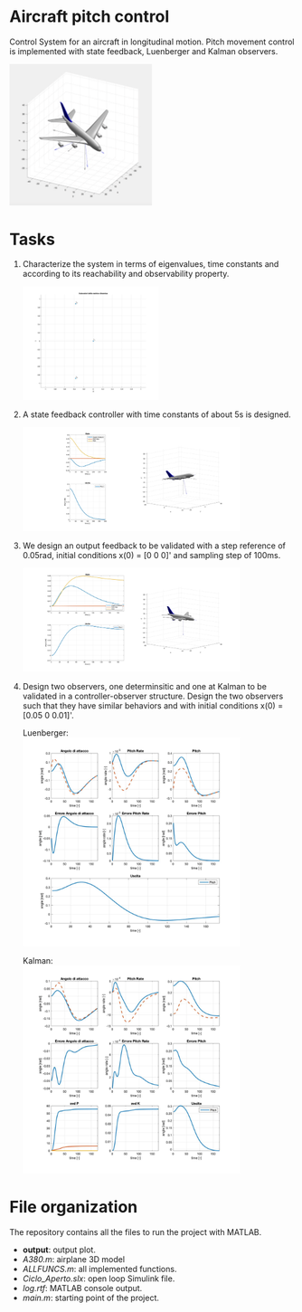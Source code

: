 # Aircraft pitch control
Control System for an aircraft in longitudinal motion. Pitch movement control is implemented with state feedback, Luenberger and Kalman observers.

<img src="./output/0_plane.png" width="50%"> <br>

# Tasks

1. Characterize the system in terms of eigenvalues, time constants and according to its reachability and observability property.

    <img src="./output/1_autovalori_tc.jpg" width="50%"> <br>

2. A state feedback controller with time constants of about 5s is designed.

    <img src="./output/4_stato_uscita_retroazione_stato.jpg" width="80%"> <br>

3. We design an output feedback to be validated with a step reference of 0.05rad, initial conditions
x(0) = [0 0 0]' and sampling step of 100ms.

    <img src="./output/6_stato_uscita_retroazione_uscita.jpg" width="80%"> <br>

4. Design two observers, one determinsitic and one at Kalman to be validated in a controller-observer structure. Design the two observers such that they have similar behaviors and with initial conditions x(0) = [0.05 0 0.01]'.

    Luenberger: <br>
    <img src="./output/8_luenberger.jpg" width="80%"> <br>

    Kalman: <br>
    <img src="./output/10_kalman.jpg" width="80%"> <br>

# File organization

The repository contains all the files to run the project with MATLAB.

- **output**: output plot.
- *A380.m*: airplane 3D model
- *ALLFUNCS.m*: all implemented functions.
- *Ciclo_Aperto.slx*: open loop Simulink file.
- *log.rtf*: MATLAB console output.
- *main.m*: starting point of the project.